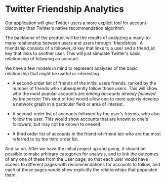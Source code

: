 # Twitter Friendship Analytics


Our application will give Twitter users a more explicit tool for account-discovery than Twitter's native recommendation algorithm.

The backbone of the product will be the results of analyzing a many-to-many relationship between users and users through 'friendships'.  A friendship consists of a follower_id key that links to a user and a friend_id key that links to another user.  This will just simulate Twitter's basic relationship of following an account.


We have a few models in mind to represent analyses of the basic relationship that might be useful or interesting.

* A second-order list of friends of the initial users friends, ranked by the number of friends who subsequently follow those users.  This will show who the most popular accounts are *among accounts already followed by the person*  This kind of tool would allow one to more quickly develop a network graph in a particular field or area of interest.

* A second-order list of accounts followed by the user's friends, who also follow the user.  This would show accounts that are known to one's followers, but may not be known to oneself.

* A third order list of accounts in the friend-of-friend teir who are the most referred to by the third order list.

And so on.
After we have the initial project up and going, it should be possible to make arbitrary categories for analysis, and to link the outcomes of any one of these from the User page, so that each user would have access to different pages with recommendations for accounts to follow, and each of those pages would show explicitly the relationships that populated them.
